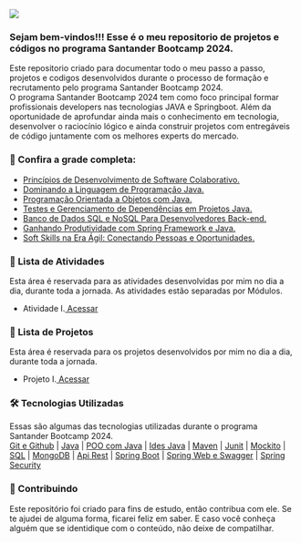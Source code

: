 <!-- Imagem Bootcamp -->
![](https://)

### Sejam bem-vindos!!! Esse é o meu repositorio de projetos e códigos no programa Santander Bootcamp 2024.
Este repositorio criado para documentar todo o meu passo a passo, projetos e codigos desenvolvidos durante o processo de formação e recrutamento pelo programa Santander Bootcamp 2024.  
O programa Santander Bootcamp 2024 tem como foco principal formar profissionais developers  nas tecnologias JAVA e Springboot. Além da oportunidade de aprofundar ainda mais o conhecimento em tecnologia, desenvolver o raciocínio lógico e ainda  construir projetos com entregáveis de código juntamente com os melhores experts do mercado.

### 🚦 Confira a grade completa:
<ul dir="auto">
  <li>  <a href="https://"> Princípios de Desenvolvimento de Software Colaborativo. </a></li>
  <li>  <a href="https://"> Dominando a Linguagem de Programação Java. </a></li>
  <li>  <a href="https://"> Programação Orientada a Objetos com Java. </a></li>
  <li>  <a href="https://"> Testes e Gerenciamento de Dependências em Projetos Java. </a></li>
  <li>  <a href="https://"> Banco de Dados SQL e NoSQL Para Desenvolvedores Back-end. </a></li>
  <li>  <a href="https://"> Ganhando Produtividade com Spring Framework e Java. </a></li>
  <li>  <a href="https://"> Soft Skills na Era Ágil: Conectando Pessoas e Oportunidades. </a></li>
</ul>


### 📝 Lista de Atividades
Esta área é reservada para as atividades desenvolvidas por mim no dia a dia, durante toda a jornada.
As atividades estão separadas por Módulos.
<ul dir="auto">
  <li> Atividade I.<a href="https://"> Acessar </a></li>
</ul>


### 🚩 Lista de Projetos
Esta área é reservada para os projetos desenvolvidos por mim no dia a dia, durante toda a jornada.
<ul dir="auto">
  <li> Projeto I.<a href="https://"> Acessar </a></li>
</ul>

### 🛠 Tecnologias Utilizadas
Essas são algumas das tecnologias utilizadas durante o programa Santander Bootcamp 2024.  
[Git e Github](https:)  |
[Java](https:)  |
[POO com Java](https:)  |
[Ides Java](https:)  |
[Maven](https:)  |
[Junit](https:)  |
[Mockito](https:)  |
[SQL](https:)  |
[MongoDB](https:)  |
[Api Rest](https:)  |
[Spring Boot](https:)  |
[Spring Web e Swagger](https:)  |
[Spring Security](https:)



### 🤝 Contribuindo
Este repositório foi criado para fins de estudo, então contribua com ele. Se te ajudei de alguma forma, ficarei feliz em
saber. E caso você conheça alguém que se identidique com o conteúdo, não deixe de compatilhar.



